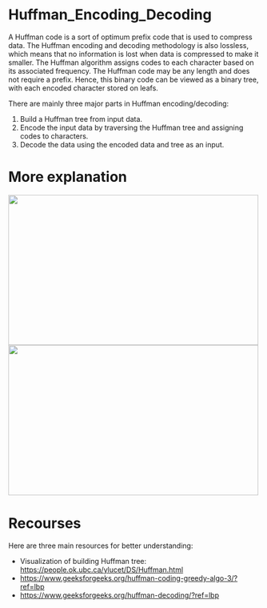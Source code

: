 # Huffman_Encoding_Decoding
A Huffman code is a sort of optimum prefix code that is used to compress data. The Huffman encoding and decoding methodology is also lossless, which means that no information is lost when data is compressed to make it smaller. The Huffman algorithm assigns codes to each character based on its associated frequency. The Huffman code may be any length and does not require a prefix. Hence, this binary code can be viewed as a binary tree, with each encoded character stored on leafs.

There are mainly three major parts in Huffman encoding/decoding:
1. Build a Huffman tree from input data.
2. Encode the input data by traversing the Huffman tree and assigning codes to characters.
3. Decode the data using the encoded data and tree as an input.

# More explanation
<img src="[https://mma.prnewswire.com/media/1513369/Educative_Logo.jpg](https://github.com/haneenhossam/Huffman_Encoding_Decoding/assets/67436191/b281aac1-3585-4579-af69-d3640f433b36)" width="500" height="300">
<img src="[[https://mma.prnewswire.com/media/1513369/Educative_Logo.jpg](https://github.com/haneenhossam/Huffman_Encoding_Decoding/assets/67436191/b281aac1-3585-4579-af69-d3640f433b36](https://github.com/haneenhossam/Huffman_Encoding_Decoding/assets/67436191/5e069d3b-eb59-4c3b-98c0-fa3cedc58f18))" width="500" height="300">

# Recourses
Here are three main resources for better understanding:
- Visualization of building Huffman tree: https://people.ok.ubc.ca/ylucet/DS/Huffman.html
- https://www.geeksforgeeks.org/huffman-coding-greedy-algo-3/?ref=lbp
- https://www.geeksforgeeks.org/huffman-decoding/?ref=lbp
